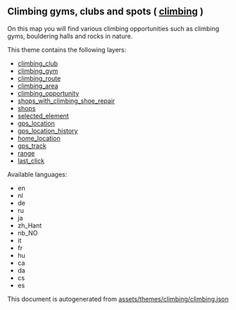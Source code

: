 [//]: # (WARNING: this file is automatically generated. Please find the sources at the bottom and edit those sources)

 Climbing gyms, clubs and spots ( [climbing](https://mapcomplete.org/climbing) ) 
---------------------------------------------------------------------------------



On this map you will find various climbing opportunities such as climbing gyms, bouldering halls and rocks in nature.

This theme contains the following layers:



  - [climbing_club](../Layers/climbing_club.md)
  - [climbing_gym](../Layers/climbing_gym.md)
  - [climbing_route](../Layers/climbing_route.md)
  - [climbing_area](../Layers/climbing_area.md)
  - [climbing_opportunity](../Layers/climbing_opportunity.md)
  - [shops_with_climbing_shoe_repair](../Layers/shops_with_climbing_shoe_repair.md)
  - [shops](../Layers/shops.md)
  - [selected_element](../Layers/selected_element.md)
  - [gps_location](../Layers/gps_location.md)
  - [gps_location_history](../Layers/gps_location_history.md)
  - [home_location](../Layers/home_location.md)
  - [gps_track](../Layers/gps_track.md)
  - [range](../Layers/range.md)
  - [last_click](../Layers/last_click.md)


Available languages:



  - en
  - nl
  - de
  - ru
  - ja
  - zh_Hant
  - nb_NO
  - it
  - fr
  - hu
  - ca
  - da
  - cs
  - es
 

This document is autogenerated from [assets/themes/climbing/climbing.json](https://github.com/pietervdvn/MapComplete/blob/develop/assets/themes/climbing/climbing.json)
